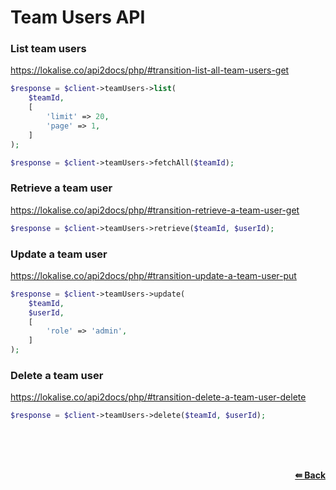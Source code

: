 # Team Users API

### List team users
https://lokalise.co/api2docs/php/#transition-list-all-team-users-get

```php
$response = $client->teamUsers->list(
    $teamId,
    [
        'limit' => 20,
        'page' => 1,
    ]
);
```

```php
$response = $client->teamUsers->fetchAll($teamId);
```

### Retrieve a team user
https://lokalise.co/api2docs/php/#transition-retrieve-a-team-user-get

```php
$response = $client->teamUsers->retrieve($teamId, $userId);
```

### Update a team user
https://lokalise.co/api2docs/php/#transition-update-a-team-user-put

```php
$response = $client->teamUsers->update(
    $teamId,
    $userId,
    [
        'role' => 'admin',
    ]
);
```

### Delete a team user
https://lokalise.co/api2docs/php/#transition-delete-a-team-user-delete

```php
$response = $client->teamUsers->delete($teamId, $userId);
```

<br/><br/><br/>
<div align="right">
    <b><a href="/README.md#request">⇚ Back</a></b>
</div>
<br/>
